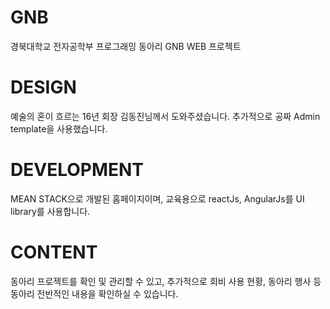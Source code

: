 # GNB
경북대학교 전자공학부 프로그래밍 동아리 GNB WEB 프로젝트

# DESIGN
예술의 혼이 흐르는 16년 회장 김동진님께서 도와주셨습니다. 추가적으로 공짜 Admin template을 사용했습니다.

# DEVELOPMENT
MEAN STACK으로 개발된 홈페이지이며, 교육용으로 reactJs, AngularJs를 UI library를 사용합니다. 

# CONTENT
동아리 프로젝트를 확인 및 관리할 수 있고, 추가적으로 회비 사용 현황, 동아리 행사 등 동아리 전반적인 내용을 확인하실 수 있습니다.
